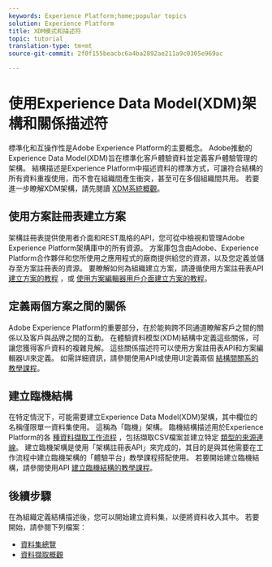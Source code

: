 ```yaml
---
keywords: Experience Platform;home;popular topics
solution: Experience Platform
title: XDM模式和描述符
topic: tutorial
translation-type: tm+mt
source-git-commit: 2f0f155beacbc6a4ba2892ae211a9c0305e969ac

---
```



# 使用Experience Data Model(XDM)架構和關係描述符

標準化和互操作性是Adobe Experience Platform的主要概念。 Adobe推動的Experience Data Model(XDM)旨在標準化客戶體驗資料並定義客戶體驗管理的架構。 結構描述是Experience Platform中描述資料的標準方式，可讓符合結構的所有資料重複使用，而不會在組織間產生衝突，甚至可在多個組織間共用。 若要進一步瞭解XDM架構，請先閱讀 [XDM系統概觀](../xdm/home.md)。

## 使用方案註冊表建立方案

架構註冊表提供使用者介面和REST風格的API，您可從中檢視和管理Adobe Experience Platform架構庫中的所有資源。 方案庫包含由Adobe、Experience Platform合作夥伴和您所使用之應用程式的廠商提供給您的資源，以及您定義並儲存至方案註冊表的資源。 要瞭解如何為組織建立方案，請遵循使用方案註冊表API [建立方案的教程](../xdm/tutorials/create-schema-api.md) ，或 [使用方案編輯器用戶介面建立方案的教程](../xdm/tutorials/create-schema-ui.md)。

## 定義兩個方案之間的關係

Adobe Experience Platform的重要部分，在於能夠跨不同通道瞭解客戶之間的關係以及客戶與品牌之間的互動。 在體驗資料模型(XDM)結構中定義這些關係，可讓您獲得客戶資料的複雜見解。 這些關係描述符可以使用方案註冊表API和方案編輯器UI來定義。 如需詳細資訊，請參閱使用API或使用UI定義兩個 [結構間關](../xdm/tutorials/relationship-api.md)[系的教學課程](../xdm/tutorials/relationship-ui.md)。

## 建立臨機結構

在特定情況下，可能需要建立Experience Data Model(XDM)架構，其中欄位的名稱僅限單一資料集使用。 這稱為「臨機」架構。 臨機結構描述用於Experience Platform的各 [種資料擷取工作流程](../ingestion/home.md) ，包括擷取CSV檔案並建立特定 [類型的來源連線](../sources/home.md)。 建立臨機架構是使用「架構註冊表API」來完成的，其目的是與其他需要在工作流程中建立臨機架構的「體驗平台」教學課程搭配使用。 若要開始建立臨機結構，請參閱使用API [建立臨機結構的教學課程](../xdm/tutorials/ad-hoc.md)。

## 後續步驟

在為組織定義結構描述後，您可以開始建立資料集，以便將資料收入其中。 若要開始，請參閱下列檔案：

* [資料集總覽](../catalog/datasets/overview.md)
* [資料擷取概觀](../ingestion/home.md)